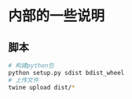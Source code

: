 # 内部的一些说明

## 脚本
```bash
# 构建python包
python setup.py sdist bdist_wheel
# 上传文件
twine upload dist/*

```